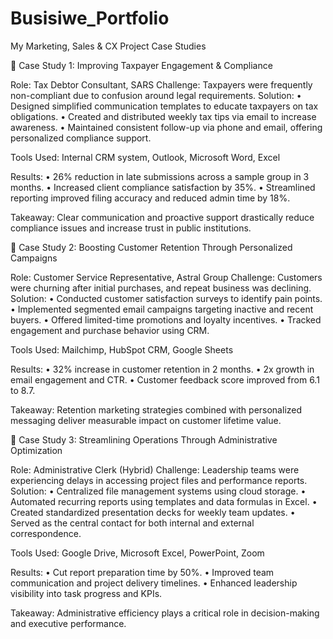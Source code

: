 # Busisiwe_Portfolio
My Marketing, Sales & CX Project Case Studies

📌 Case Study 1: Improving Taxpayer Engagement & Compliance

Role: Tax Debtor Consultant, SARS
Challenge: Taxpayers were frequently non-compliant due to confusion around legal requirements.
Solution:
	•	Designed simplified communication templates to educate taxpayers on tax obligations.
	•	Created and distributed weekly tax tips via email to increase awareness.
	•	Maintained consistent follow-up via phone and email, offering personalized compliance support.

Tools Used: Internal CRM system, Outlook, Microsoft Word, Excel

Results:
	•	26% reduction in late submissions across a sample group in 3 months.
	•	Increased client compliance satisfaction by 35%.
	•	Streamlined reporting improved filing accuracy and reduced admin time by 18%.

Takeaway: Clear communication and proactive support drastically reduce compliance issues and increase trust in public institutions.

📌 Case Study 2: Boosting Customer Retention Through Personalized Campaigns

Role: Customer Service Representative, Astral Group
Challenge: Customers were churning after initial purchases, and repeat business was declining.
Solution:
	•	Conducted customer satisfaction surveys to identify pain points.
	•	Implemented segmented email campaigns targeting inactive and recent buyers.
	•	Offered limited-time promotions and loyalty incentives.
	•	Tracked engagement and purchase behavior using CRM.

Tools Used: Mailchimp, HubSpot CRM, Google Sheets

Results:
	•	32% increase in customer retention in 2 months.
	•	2x growth in email engagement and CTR.
	•	Customer feedback score improved from 6.1 to 8.7.

Takeaway: Retention marketing strategies combined with personalized messaging deliver measurable impact on customer lifetime value.

📌 Case Study 3: Streamlining Operations Through Administrative Optimization

Role: Administrative Clerk (Hybrid)
Challenge: Leadership teams were experiencing delays in accessing project files and performance reports.
Solution:
	•	Centralized file management systems using cloud storage.
	•	Automated recurring reports using templates and data formulas in Excel.
	•	Created standardized presentation decks for weekly team updates.
	•	Served as the central contact for both internal and external correspondence.

Tools Used: Google Drive, Microsoft Excel, PowerPoint, Zoom

Results:
	•	Cut report preparation time by 50%.
	•	Improved team communication and project delivery timelines.
	•	Enhanced leadership visibility into task progress and KPIs.

Takeaway: Administrative efficiency plays a critical role in decision-making and executive performance.

